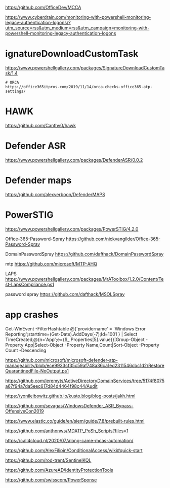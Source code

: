 
https://github.com/OfficeDev/MCCA


https://www.cyberdrain.com/monitoring-with-powershell-monitoring-legacy-authentication-logons/?utm_source=rss&utm_medium=rss&utm_campaign=monitoring-with-powershell-monitoring-legacy-authentication-logons






# ignatureDownloadCustomTask
https://www.powershellgallery.com/packages/SignatureDownloadCustomTask/1.4

	# ORCA
	https://office365itpros.com/2019/11/14/orca-checks-office365-atp-settings/

# HAWK
https://github.com/Canthv0/hawk

# Defender ASR
https://www.powershellgallery.com/packages/DefenderASR/0.0.2

# Defender maps
https://github.com/alexverboon/DefenderMAPS

# PowerSTIG
https://www.powershellgallery.com/packages/PowerSTIG/4.2.0

Office-365-Password-Spray
https://github.com/nickvangilder/Office-365-Password-Spray

DomainPasswordSpray
https://github.com/dafthack/DomainPasswordSpray

mtp 
https://github.com/microsoft/MTP-AHQ

LAPS
https://www.powershellgallery.com/packages/MrAToolbox/1.2.0/Content/Test-LapsCompliance.ps1

password spray
https://github.com/dafthack/MSOLSpray


# app crashes
Get-WinEvent -FilterHashtable @{'providername' = 'Windows Error Reporting';starttime=(Get-Date).AddDays(-7);Id=1001 } | Select TimeCreated,@{n='App';e={$_.Properties[5].value}}|Group-Object -Property App|Select-Object -Property Name,Count|Sort-Object -Property Count -Descending


https://github.com/microsoft/microsoft-defender-atp-manageability/blob/ece9933cf35c59af748a36ca1ed2311546cbc1d2/RestoreQuarantinedFile-NoOutput.ps1


https://github.com/jeremyts/ActiveDirectoryDomainServices/tree/5174f8075a67f94a7da5eec617d84d4464f98c44/Audit

https://yonileibowitz.github.io/kusto.blog/blog-posts/jakh.html

https://github.com/sevagas/WindowsDefender_ASR_Bypass-OffensiveCon2019

https://www.elastic.co/guide/en/siem/guide/7.8/prebuilt-rules.html

https://github.com/anthonws/MDATP_PoSh_Scripts?files=1

https://call4cloud.nl/2020/07/along-came-mcas-automation/

https://github.com/AlexFilipin/ConditionalAccess/wiki#quick-start

https://github.com/rod-trent/SentinelKQL

https://github.com/AzureAD/IdentityProtectionTools

https://github.com/swisscom/PowerSponse
